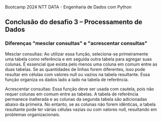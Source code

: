 Bootcamp 2024 NTT DATA - Engenharia de Dados com Python

## Conclusão do desafio 3 – Processamento de Dados
### Diferenças "mesclar consultas" e "acrescentar consultas"

Mesclar consultas: Ao utilizar essa função, seleciona-se primeiramente uma tabela como referência e em seguida outra tabela para agregar suas colunas. É essencial que exista pelo menos uma coluna em comum entre as duas tabelas. Se as quantidades de linhas forem diferentes, isso pode resultar em células com valores null ou vazios na tabela resultante. Essa função organiza os dados lado a lado na tabela de referência.

Acrescentar consultas: Essa função deve ser usada com cautela, pois não requer colunas em comum entre as tabelas. A tabela de referência permanece inalterada e as colunas da segunda tabela são adicionadas abaixo da primeira. No entanto, se as colunas não forem idênticas, a tabela resultante pode ter várias células vazias ou com valores null, resultando em problemas organizacionais.
